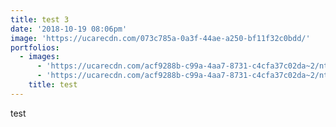 ```yaml
---
title: test 3
date: '2018-10-19 08:06pm'
image: 'https://ucarecdn.com/073c785a-0a3f-44ae-a250-bf11f32c0bdd/'
portfolios:
  - images:
      - 'https://ucarecdn.com/acf9288b-c99a-4aa7-8731-c4cfa37c02da~2/nth/0/'
      - 'https://ucarecdn.com/acf9288b-c99a-4aa7-8731-c4cfa37c02da~2/nth/1/'
    title: test
---
```

test
